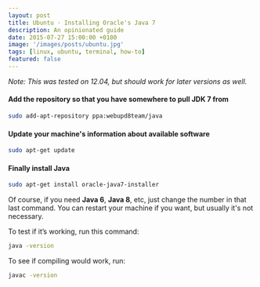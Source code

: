 ```yaml
---
layout: post
title: Ubuntu · Installing Oracle's Java 7
description: An opinionated guide
date: 2015-07-27 15:00:00 +0100
image: '/images/posts/ubuntu.jpg'
tags: [linux, ubuntu, terminal, how-to]
featured: false
---
```


_Note: This was tested on 12.04, but should work for later versions as well._

#### Add the repository so that you have somewhere to pull JDK 7 from

```bash
sudo add-apt-repository ppa:webupd8team/java
```

#### Update your machine's information about available software

```bash
sudo apt-get update
```

#### Finally install Java

```bash
sudo apt-get install oracle-java7-installer
```

Of course, if you need **Java 6**, **Java 8**, etc, just change the number in that last command. You can restart your machine if you want, but usually it's not necessary.

To test if it’s working, run this command:

```bash
java -version
```

To see if compiling would work, run:

```bash
javac -version
```

